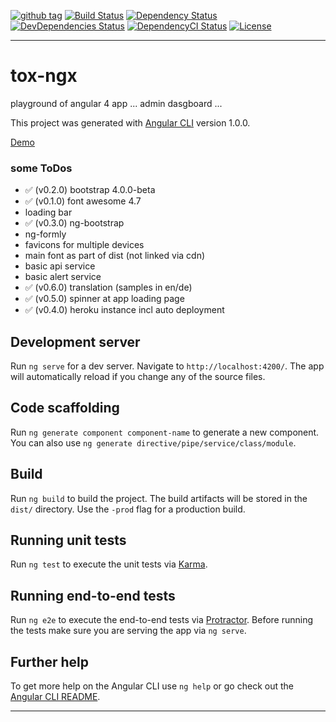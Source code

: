 [![github tag][github-tag-image]][github-tag-url]
[![Build Status][travis-image]][travis-url]
[![Dependency Status][david-image]][david-url]
[![DevDependencies Status][david-dev-image]][david-dev-url]
[![DependencyCI Status][dependencyci-image]][dependencyci-url]
[![License][license-image]][license-url]

***

# tox-ngx

playground of angular 4 app ... admin dasgboard ... 

This project was generated with [Angular CLI](https://github.com/angular/angular-cli) version 1.0.0.

[Demo](https://tox-ngx.herokuapp.com/)

### some ToDos

* ✅ (v0.2.0) bootstrap 4.0.0-beta
* ✅ (v0.1.0) font awesome 4.7
* loading bar
* ✅ (v0.3.0) ng-bootstrap
* ng-formly
* favicons for multiple devices
* main font as part of dist (not linked via cdn)
* basic api service
* basic alert service
* ✅ (v0.6.0) translation (samples in en/de)
* ✅ (v0.5.0) spinner at app loading page
* ✅ (v0.4.0) heroku instance incl auto deployment

## Development server

Run `ng serve` for a dev server. Navigate to `http://localhost:4200/`. The app will automatically reload if you change any of the source files.

## Code scaffolding

Run `ng generate component component-name` to generate a new component. You can also use `ng generate directive/pipe/service/class/module`.

## Build

Run `ng build` to build the project. The build artifacts will be stored in the `dist/` directory. Use the `-prod` flag for a production build.

## Running unit tests

Run `ng test` to execute the unit tests via [Karma](https://karma-runner.github.io).

## Running end-to-end tests

Run `ng e2e` to execute the end-to-end tests via [Protractor](http://www.protractortest.org/).
Before running the tests make sure you are serving the app via `ng serve`.

## Further help

To get more help on the Angular CLI use `ng help` or go check out the [Angular CLI README](https://github.com/angular/angular-cli/blob/master/README.md).

***

[github-tag-image]: https://img.shields.io/github/tag/dasrick/tox-ngx.svg?style=flat-square
[github-tag-url]: https://github.com/dasrick/tox-ngx

[travis-image]: https://img.shields.io/travis/dasrick/tox-ngx.svg?style=flat-square
[travis-url]: https://travis-ci.org/dasrick/tox-ngx

[david-image]: https://img.shields.io/david/dasrick/tox-ngx.svg?style=flat-square
[david-url]: https://david-dm.org/dasrick/tox-ngx
[david-dev-image]: https://img.shields.io/david/dev/dasrick/tox-ngx.svg?style=flat-square
[david-dev-url]: https://david-dm.org/dasrick/tox-ngx?type=dev

[dependencyci-image]: https://dependencyci.com/github/dasrick/tox-ngx/badge
[dependencyci-url]: https://dependencyci.com/github/dasrick/tox-ngx

[david-optional-image]: https://img.shields.io/david/optional/dasrick/tox-ngx.svg?style=flat-square
[david-peer-image]: https://img.shields.io/david/peer/dasrick/tox-ngx.svg?style=flat-square

[license-image]: https://img.shields.io/github/license/dasrick/tox-ngx.svg?style=flat-square
[license-url]: https://github.com/dasrick/tox-ngx/blob/master/LICENSE
